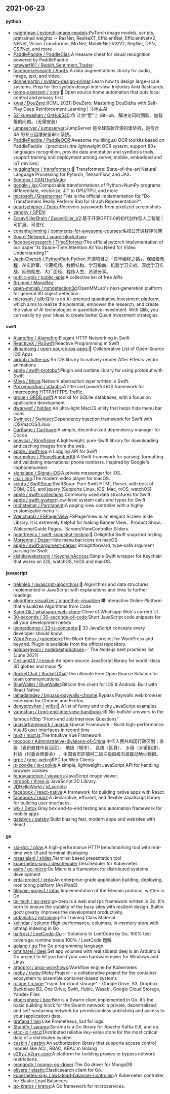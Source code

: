 ## 2021-06-23

#### python
* [rwightman / pytorch-image-models](https://github.com/rwightman/pytorch-image-models):PyTorch image models, scripts, pretrained weights -- ResNet, ResNeXT, EfficientNet, EfficientNetV2, NFNet, Vision Transformer, MixNet, MobileNet-V3/V2, RegNet, DPN, CSPNet, and more
* [PaddlePaddle / PaddleClas](https://github.com/PaddlePaddle/PaddleClas):A treasure chest for visual recognition powered by PaddlePaddle
* [tstewart161 / Reddit_Sentiment_Trader](https://github.com/tstewart161/Reddit_Sentiment_Trader):
* [facebookresearch / AugLy](https://github.com/facebookresearch/AugLy):A data augmentations library for audio, image, text, and video.
* [donnemartin / system-design-primer](https://github.com/donnemartin/system-design-primer):Learn how to design large-scale systems. Prep for the system design interview. Includes Anki flashcards.
* [home-assistant / core](https://github.com/home-assistant/core):🏡
Open source home automation that puts local control and privacy first
* [kwai / DouZero](https://github.com/kwai/DouZero):[ICML 2021] DouZero: Mastering DouDizhu with Self-Play Deep Reinforcement Learning | 斗地主AI
* [521xueweihan / GitHub520](https://github.com/521xueweihan/GitHub520):😘
让你“爱”上 GitHub，解决访问时图裂、加载慢的问题。（无需安装）
* [jumpserver / jumpserver](https://github.com/jumpserver/jumpserver):JumpServer 是全球首款开源的堡垒机，是符合 4A 的专业运维安全审计系统。
* [PaddlePaddle / PaddleOCR](https://github.com/PaddlePaddle/PaddleOCR):Awesome multilingual OCR toolkits based on PaddlePaddle （practical ultra lightweight OCR system, support 80+ languages recognition, provide data annotation and synthesis tools, support training and deployment among server, mobile, embedded and IoT devices）
* [huggingface / transformers](https://github.com/huggingface/transformers):🤗
Transformers: State-of-the-art Natural Language Processing for Pytorch, TensorFlow, and JAX.
* [Sentdex / GANTheftAuto](https://github.com/Sentdex/GANTheftAuto):
* [google / jax](https://github.com/google/jax):Composable transformations of Python+NumPy programs: differentiate, vectorize, JIT to GPU/TPU, and more
* [microsoft / Graphormer](https://github.com/microsoft/Graphormer):This is the official implementation for "Do Transformers Really Perform Bad for Graph Representation?".
* [beurtschipper / Depix](https://github.com/beurtschipper/Depix):Recovers passwords from pixelized screenshots
* [yangxy / GPEN](https://github.com/yangxy/GPEN):
* [EssayKillerBrain / EssayKiller_V2](https://github.com/EssayKillerBrain/EssayKiller_V2):基于开源GPT2.0的初代创作型人工智能 | 可扩展、可进化
* [conanhujinming / comments-for-awesome-courses](https://github.com/conanhujinming/comments-for-awesome-courses):名校公开课程评价网
* [Spare-Network / spare-blockchain](https://github.com/Spare-Network/spare-blockchain):
* [facebookresearch / TimeSformer](https://github.com/facebookresearch/TimeSformer):The official pytorch implementation of our paper "Is Space-Time Attention All You Need for Video Understanding?"
* [Jack-Cherish / PythonPark](https://github.com/Jack-Cherish/PythonPark):Python 开源项目之「自学编程之路」，保姆级教程：AI实验室、宝藏视频、数据结构、学习指南、机器学习实战、深度学习实战、网络爬虫、大厂面经、程序人生、资源分享。
* [public-apis / public-apis](https://github.com/public-apis/public-apis):A collective list of free APIs
* [Brummi / MonoRec](https://github.com/Brummi/MonoRec):
* [open-mmlab / mmdetection3d](https://github.com/open-mmlab/mmdetection3d):OpenMMLab's next-generation platform for general 3D object detection.
* [microsoft / qlib](https://github.com/microsoft/qlib):Qlib is an AI-oriented quantitative investment platform, which aims to realize the potential, empower the research, and create the value of AI technologies in quantitative investment. With Qlib, you can easily try your ideas to create better Quant investment strategies.

#### swift
* [Alamofire / Alamofire](https://github.com/Alamofire/Alamofire):Elegant HTTP Networking in Swift
* [ReactiveX / RxSwift](https://github.com/ReactiveX/RxSwift):Reactive Programming in Swift
* [dkhamsing / open-source-ios-apps](https://github.com/dkhamsing/open-source-ios-apps):📱
Collaborative List of Open-Source iOS Apps
* [airbnb / lottie-ios](https://github.com/airbnb/lottie-ios):An iOS library to natively render After Effects vector animations
* [apple / swift-protobuf](https://github.com/apple/swift-protobuf):Plugin and runtime library for using protobuf with Swift
* [Moya / Moya](https://github.com/Moya/Moya):Network abstraction layer written in Swift.
* [ProxymanApp / atlantis](https://github.com/ProxymanApp/atlantis):A little and powerful iOS framework for intercepting HTTP/HTTPS Traffic.
* [groue / GRDB.swift](https://github.com/groue/GRDB.swift):A toolkit for SQLite databases, with a focus on application development
* [dwarvesf / hidden](https://github.com/dwarvesf/hidden):An ultra-light MacOS utility that helps hide menu bar icons
* [Swinject / Swinject](https://github.com/Swinject/Swinject):Dependency injection framework for Swift with iOS/macOS/Linux
* [Carthage / Carthage](https://github.com/Carthage/Carthage):A simple, decentralized dependency manager for Cocoa
* [onevcat / Kingfisher](https://github.com/onevcat/Kingfisher):A lightweight, pure-Swift library for downloading and caching images from the web.
* [apple / swift-log](https://github.com/apple/swift-log):A Logging API for Swift
* [marmelroy / PhoneNumberKit](https://github.com/marmelroy/PhoneNumberKit):A Swift framework for parsing, formatting and validating international phone numbers. Inspired by Google's libphonenumber.
* [signalapp / Signal-iOS](https://github.com/signalapp/Signal-iOS):A private messenger for iOS.
* [iina / iina](https://github.com/iina/iina):The modern video player for macOS.
* [scinfu / SwiftSoup](https://github.com/scinfu/SwiftSoup):SwiftSoup: Pure Swift HTML Parser, with best of DOM, CSS, and jquery (Supports Linux, iOS, Mac, tvOS, watchOS)
* [apple / swift-collections](https://github.com/apple/swift-collections):Commonly used data structures for Swift
* [apple / swift-system](https://github.com/apple/swift-system):Low-level system calls and types for Swift
* [rechsteiner / Parchment](https://github.com/rechsteiner/Parchment):A paging view controller with a highly customizable menu
✨
* [WenchaoD / FSPagerView](https://github.com/WenchaoD/FSPagerView):FSPagerView is an elegant Screen Slide Library. It is extremely helpful for making Banner View、Product Show、Welcome/Guide Pages、Screen/ViewController Sliders.
* [pointfreeco / swift-snapshot-testing](https://github.com/pointfreeco/swift-snapshot-testing):📸
Delightful Swift snapshot testing.
* [Mortennn / Dozer](https://github.com/Mortennn/Dozer):Hide menu bar icons on macOS
* [apple / swift-argument-parser](https://github.com/apple/swift-argument-parser):Straightforward, type-safe argument parsing for Swift
* [kishikawakatsumi / KeychainAccess](https://github.com/kishikawakatsumi/KeychainAccess):Simple Swift wrapper for Keychain that works on iOS, watchOS, tvOS and macOS.

#### javascript
* [trekhleb / javascript-algorithms](https://github.com/trekhleb/javascript-algorithms):📝
Algorithms and data structures implemented in JavaScript with explanations and links to further readings
* [algorithm-visualizer / algorithm-visualizer](https://github.com/algorithm-visualizer/algorithm-visualizer):🎆
Interactive Online Platform that Visualizes Algorithms from Code
* [KarenOk / whatsapp-web-clone](https://github.com/KarenOk/whatsapp-web-clone):Clone of Whatsapp Web's current UI.
* [30-seconds / 30-seconds-of-code](https://github.com/30-seconds/30-seconds-of-code):Short JavaScript code snippets for all your development needs
* [leonardomso / 33-js-concepts](https://github.com/leonardomso/33-js-concepts):📜
33 JavaScript concepts every developer should know.
* [WordPress / gutenberg](https://github.com/WordPress/gutenberg):The Block Editor project for WordPress and beyond. Plugin is available from the official repository.
* [goldbergyoni / nodebestpractices](https://github.com/goldbergyoni/nodebestpractices):✅
The Node.js best practices list (June 2021)
* [CesiumGS / cesium](https://github.com/CesiumGS/cesium):An open-source JavaScript library for world-class 3D globes and maps
🌎
* [RocketChat / Rocket.Chat](https://github.com/RocketChat/Rocket.Chat):The ultimate Free Open Source Solution for team communications.
* [BlueWallet / BlueWallet](https://github.com/BlueWallet/BlueWallet):Bitcoin thin client for iOS & Android. Built with React Native
* [iamadamdev / bypass-paywalls-chrome](https://github.com/iamadamdev/bypass-paywalls-chrome):Bypass Paywalls web browser extension for Chrome and Firefox.
* [denysdovhan / wtfjs](https://github.com/denysdovhan/wtfjs):🤪
A list of funny and tricky JavaScript examples
* [yangshun / front-end-interview-handbook](https://github.com/yangshun/front-end-interview-handbook):🕸
No-bullshit answers to the famous h5bp "Front-end Job Interview Questions"
* [quasarframework / quasar](https://github.com/quasarframework/quasar):Quasar Framework - Build high-performance VueJS user interfaces in record time
* [nuxt / nuxt.js](https://github.com/nuxt/nuxt.js):The Intuitive Vue Framework
* [modood / Administrative-divisions-of-China](https://github.com/modood/Administrative-divisions-of-China):中华人民共和国行政区划：省级（省份直辖市自治区）、 地级（城市）、 县级（区县）、 乡级（乡镇街道）、 村级（村委会居委会） ，中国省市区镇村二级三级四级五级联动地址数据。
* [grpc / grpc-web](https://github.com/grpc/grpc-web):gRPC for Web Clients
* [js-cookie / js-cookie](https://github.com/js-cookie/js-cookie):A simple, lightweight JavaScript API for handling browser cookies
* [fengyuanchen / viewerjs](https://github.com/fengyuanchen/viewerjs):JavaScript image viewer.
* [mrdoob / three.js](https://github.com/mrdoob/three.js):JavaScript 3D Library.
* [JDHelloWorld / jd_scripts](https://github.com/JDHelloWorld/jd_scripts):
* [facebook / react-native](https://github.com/facebook/react-native):A framework for building native apps with React.
* [facebook / react](https://github.com/facebook/react):A declarative, efficient, and flexible JavaScript library for building user interfaces.
* [wix / Detox](https://github.com/wix/Detox):Gray box end-to-end testing and automation framework for mobile apps
* [gatsbyjs / gatsby](https://github.com/gatsbyjs/gatsby):Build blazing fast, modern apps and websites with React

#### go
* [six-ddc / plow](https://github.com/six-ddc/plow):A high-performance HTTP benchmarking tool with real-time web UI and terminal displaying
* [maaslalani / slides](https://github.com/maaslalani/slides):Terminal based presentation tool
* [kubernetes-sigs / descheduler](https://github.com/kubernetes-sigs/descheduler):Descheduler for Kubernetes
* [asim / go-micro](https://github.com/asim/go-micro):Go Micro is a framework for distributed systems development
* [erda-project / erda](https://github.com/erda-project/erda):An enterprise-grade application building, deploying, monitoring platform (An iPaaS).
* [filecoin-project / lotus](https://github.com/filecoin-project/lotus):Implementation of the Filecoin protocol, written in Go
* [tal-tech / go-zero](https://github.com/tal-tech/go-zero):go-zero is a web and rpc framework written in Go. It's born to ensure the stability of the busy sites with resilient design. Builtin goctl greatly improves the development productivity.
* [ardanlabs / gotraining](https://github.com/ardanlabs/gotraining):Go Training Class Material :
* [kelindar / column](https://github.com/kelindar/column):High-performance, columnar, in-memory store with bitmap indexing in Go
* [halfrost / LeetCode-Go](https://github.com/halfrost/LeetCode-Go):✅
Solutions to LeetCode by Go, 100% test coverage, runtime beats 100% / LeetCode 题解
* [golang / go](https://github.com/golang/go):The Go programming language
* [omriharel / deej](https://github.com/omriharel/deej):Set app volumes with real sliders! deej is an Arduino & Go project to let you build your own hardware mixer for Windows and Linux
* [argoproj / argo-workflows](https://github.com/argoproj/argo-workflows):Workflow engine for Kubernetes
* [moby / moby](https://github.com/moby/moby):Moby Project - a collaborative project for the container ecosystem to assemble container-based systems
* [rclone / rclone](https://github.com/rclone/rclone):"rsync for cloud storage" - Google Drive, S3, Dropbox, Backblaze B2, One Drive, Swift, Hubic, Wasabi, Google Cloud Storage, Yandex Files
* [ethersphere / bee](https://github.com/ethersphere/bee):Bee is a Swarm client implemented in Go. It’s the basic building block for the Swarm network: a private; decentralized; and self-sustaining network for permissionless publishing and access to your (application) data.
* [grafana / loki](https://github.com/grafana/loki):Like Prometheus, but for logs.
* [Shopify / sarama](https://github.com/Shopify/sarama):Sarama is a Go library for Apache Kafka 0.8, and up.
* [etcd-io / etcd](https://github.com/etcd-io/etcd):Distributed reliable key-value store for the most critical data of a distributed system
* [casbin / casbin](https://github.com/casbin/casbin):An authorization library that supports access control models like ACL, RBAC, ABAC in Golang
* [v2fly / v2ray-core](https://github.com/v2fly/v2ray-core):A platform for building proxies to bypass network restrictions.
* [mongodb / mongo-go-driver](https://github.com/mongodb/mongo-go-driver):The Go driver for MongoDB
* [olivere / elastic](https://github.com/olivere/elastic):Elasticsearch client for Go.
* [kubernetes-sigs / aws-load-balancer-controller](https://github.com/kubernetes-sigs/aws-load-balancer-controller):A Kubernetes controller for Elastic Load Balancers
* [go-kratos / kratos](https://github.com/go-kratos/kratos):A Go framework for microservices.
